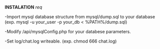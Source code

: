 **INSTALATION**
*req*

-Import mysql database structure from mysql/dump.sql to your database
(exp. mysql -u your_user -p your_db < %PATH%/dump.sql)

-Modify /api/mysqlConfig.php for your databese parameters.

-Set log/chat.log writeable.
(exp. chmod 666 chat.log)
